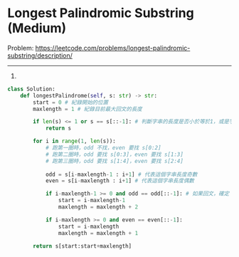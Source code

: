 Longest Palindromic Substring (Medium)
===

Problem: https://leetcode.com/problems/longest-palindromic-substring/description/

---

1.
```python
class Solution:
    def longestPalindrome(self, s: str) -> str:
        start = 0 # 紀錄開始的位置
        maxlength = 1 # 紀錄目前最大回文的長度

        if len(s) <= 1 or s == s[::-1]: # 判斷字串的長度是否小於等於1，或是字串本身就是回文
            return s

        for i in range(1, len(s)):
            # 跑第一圈時，odd 不找，even 要找 s[0:2]
            # 跑第二圈時，odd 要找 s[0:3]，even 要找 s[1:3]
            # 跑第三圈時，odd 要找 s[1:4]，even 要找 s[2:4]
            
            odd = s[i-maxlength-1 : i+1] # 代表這個字串長度奇數
            even = s[i-maxlength : i+1] # 代表這個字串長度偶數

            if i-maxlength-1 >= 0 and odd == odd[::-1]: # 如果回文，確定 start 是從這邊開始，然後因為是奇數所以長度 +2
                start = i-maxlength-1
                maxlength = maxlength + 2

            if i-maxlength >= 0 and even == even[::-1]:
                start = i-maxlength
                maxlength = maxlength + 1
            
        return s[start:start+maxlength]
```
            


        
